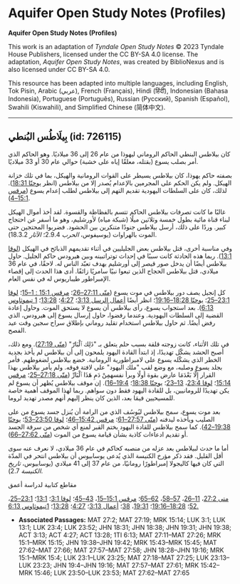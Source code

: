 # Aquifer Open Study Notes (Profiles)

**Aquifer Open Study Notes (Profiles)**

This work is an adaptation of *Tyndale Open Study Notes* © 2023 Tyndale House Publishers, licensed under the CC BY\-SA 4\.0 license. The adaptation, *Aquifer Open Study Notes*, was created by BiblioNexus and is also licensed under CC BY\-SA 4\.0\.

This resource has been adapted into multiple languages, including English, Tok Pisin, Arabic (عربي), French (Français), Hindi (हिंदी), Indonesian (Bahasa Indonesia), Portuguese (Português), Russian (Русский), Spanish (Español), Swahili (Kiswahili), and Simplified Chinese (简体中文).



--------------------------------

## بِيلَاطُس البُنطي (id: 726115)

كان بيلاطس البنطي الحاكم الروماني ليهوذا من عام 26 إلى 36 ميلاديًا. وهو الحاكم الذي أمر بصلب يسوع (بقتله، معلقًا إياه على خشبة) حوالي عام 30 أو 33 ميلاديًا.

بصفته حاكم يهوذا، كان بيلاطس يسيطر على القوات الرومانية والهيكل، بما في تلك خزانة الهيكل. ولم يكن الحكم على المجرمين بالإعدام يُصدر إلا من بيلاطس (انظر [يوحنّا 18:31](https://ref.ly/John18:31)). لذلك، كان على السلطات اليهودية تقديم التهم إلى بيلاطس لطلب إعدام يسوع ([مرقس 15:1–4](https://ref.ly/Mark15:1-Mark15:4)).

غالبًا ما كانت تصرفات بيلاطس الحاكم تتسم بالفظاظة والقسوة. لقد أخذ أموال الهيكل لبناء قناة مائية بطول خمسة وثلاثين ميلًا (شبكة مياه) لأورشليم، وهو ما أسفر عن احتجاج كبير. وردًا على ذلك، أرسل بيلاطس جنودًا متنكرين بين الحشود. فضربوا المحتجين حتى الموت بالهراوات (يوسيفوس، *الحرب* 2\.9\.4؛ *الآثار* 18\.3\.2\).

وفي مناسبة أخرى، قتل بيلاطس بعض الجليليين في أثناء تقديمهم الذبائح في الهيكل ([لوقا 13:1](https://ref.ly/Luke13:1)). ربما هذه الحادثة كانت سببًا في إحداث توتراتبينه وبين هيرودس حاكم الجليل. حاول بيلاطس أيضًا أن يدخل صور قيصر إلى أورشليم بهدف تعبّد الناس له. لاحقًا، في عام 36 ميلادي، قتل بيلاطس الحجاج الذين تبعوا نبيًا سامريًا زائفًا. أدى هذا الحدث إلى إقصاء الإمبراطور طيباريوس له في نفس العام.

كل إنجيل يصف دور بيلاطس في موت يسوع ([متّى 27:11–26](https://ref.ly/Matt27:11-Matt27:26)؛ [مرقس 15:1 : 1–15](https://ref.ly/Mark15:1-Mark15:15)؛ [لوقا 23:1–25](https://ref.ly/Luke23:1-Luke23:25)؛ [يوحنّا 18:28–19:16](https://ref.ly/John18:28-John19:16)؛ انظر أيضًا [أعمال الرسل 3:13](https://ref.ly/Acts3:13)؛ [4:27](https://ref.ly/Acts4:27)؛ [13:28](https://ref.ly/Acts13:28)؛ [1 تيموثاوس 6:13](https://ref.ly/1Tim6:13)). بعد استجواب يسوع، رأى بيلاطس أن يسوع لا يستحق الموت. وحاول إعادة القضية إلى السلطات اليهودية. وعندما رفضوا، حاول إرسال يسوع إلى هيرودس، الذي رفض أيضًا. ثم حاول بيلاطس استخدام تقليد روماني بإطلاق سراح سجين وقت عيد الفصح.

في تلك الأثناء، كانت زوجته قلقة بسبب حلم يتعلق بـ "ذَلِك ٱلْبَارّ" ([متّى 27:19](https://ref.ly/Matt27:19)). ومع ذلك، أصبح الحشد يشكّل تهديدًا، إذ ابتدأ القادة اليهود يلمحون إلى أن بيلاطس لم يأخذ بجدية الخطر الذي يشكّله يسوع على لامبراطورية الرومانية. خضع بيلاطس لضغوطهم. فأمر بجلد يسوع وصلبه، مع وضع لقب "ملك اليهود" على لافتة فوقه. ولم يأمر بيلاطس بهذا القرار إِلَّا بَعْدَمَا عارض بقوة أولًا وبرأ نفسهمِنْ دَمِ هَذَا ٱلْبَارِّ ([متّى 27:18–25](https://ref.ly/Matt27:18-Matt27:25)؛ [مرقس 15:14](https://ref.ly/Mark15:14)؛ [لوقا 23:4](https://ref.ly/Luke23:4)، [13–23](https://ref.ly/Luke23:13-Luke23:23)؛ [يوحنّا 18:38](https://ref.ly/John18:38)؛ [19:4–16](https://ref.ly/John19:4-John19:16)). إن موقف بيلاطس يُظهر أن يسوع لم يكن تهديدًا للرومانيين، بل للقادة اليهود فقط دون سواهم. ربما لهذا الموقف أهمية خاصة للمسيحيين فيمَا بعد، الذين كان ينظر إليهم أنهم مصدر تهديد لروما.

بعد موت يسوع، سمح بيلاطس ليُوسُف الذي من الرامة أن يُنزل جسد يسوع من على الصليب ويأخذه ليدفنه ([متّى 27:57–61](https://ref.ly/Matt27:57-Matt27:61)؛ [مرقس 15:42–46](https://ref.ly/Mark15:42-Mark15:46)؛ [لوقا 23:50–53](https://ref.ly/Luke23:50-Luke23:53)؛ [يوحنّا 19:38–42](https://ref.ly/John19:38-John19:42)). كما سمح بيلاطس للقادة اليهود بختم القبر لمنع أي شخص من سرقة الجسد أو تقديم ادعاءات كاذبة بشأن قيامة يسوع من الموت ([متّى 27:62–66](https://ref.ly/Matt27:62-Matt27:66)).

أما ما حدث لبيلاطس بعد عزله من منصبه كحاكم في عام 36 ميلادي، لا نعرف عنه سوى أقل القليل. فقد ذكر مؤرخ الكنيسة الذي يُدعى يوسابيوس أن بيلاطس انتحر في المدّة التي كان فيها كاليجولا إمبراطورًا رومانيًا، من عام 37 إلى 41 ميلادي (يوسابيوس، *تاريخ الكنيسة* 2\.7\).

مقاطع كتابية لدراسة أعمق

[متى 27:2](https://ref.ly/Matt27:2)، [11–26](https://ref.ly/Matt27:11-Matt27:26)، [57–58](https://ref.ly/Matt27:57-Matt27:58)، [62–65](https://ref.ly/Matt27:62-Matt27:65)؛ [مرقس 15:1–15](https://ref.ly/Mark15:1-Mark15:15)، [43–45](https://ref.ly/Mark15:43-Mark15:45)؛ [لوقا 3:1](https://ref.ly/Luke3:1)؛ [13:1](https://ref.ly/Luke13:1)؛ [23:1–25](https://ref.ly/Luke23:1-Luke23:25)، [52](https://ref.ly/Luke23:52)؛ [18:28–19:16](https://ref.ly/John18:28-John19:16)؛ [19:31](https://ref.ly/John19:31)، [38](https://ref.ly/John19:38)؛ [أعمال 3:13](https://ref.ly/Acts3:13)؛ [4:27](https://ref.ly/Acts4:27)؛ [13:28](https://ref.ly/Acts13:28)؛ [1تيموثاوس 6:13\.](https://ref.ly/1Tim6:13)

* **Associated Passages:** MAT 27:2; MAT 27:19; MRK 15:14; LUK 3:1; LUK 13:1; LUK 23:4; LUK 23:52; JHN 18:31; JHN 18:38; JHN 19:31; JHN 19:38; ACT 3:13; ACT 4:27; ACT 13:28; 1TI 6:13; MAT 27:11–MAT 27:26; MRK 15:1–MRK 15:15; JHN 19:38–JHN 19:42; MRK 15:43–MRK 15:45; MAT 27:62–MAT 27:66; MAT 27:57–MAT 27:58; JHN 18:28–JHN 19:16; MRK 15:1–MRK 15:4; LUK 23:1–LUK 23:25; MAT 27:18–MAT 27:25; LUK 23:13–LUK 23:23; JHN 19:4–JHN 19:16; MAT 27:57–MAT 27:61; MRK 15:42–MRK 15:46; LUK 23:50–LUK 23:53; MAT 27:62–MAT 27:65

